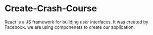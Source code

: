 # Create-Crash-Course
React is a JS framework for building user interfaces. It was created by Facebook. 
we are using componenets to create our application. 
